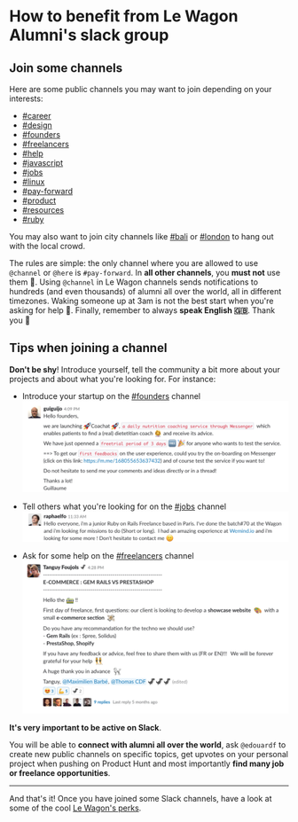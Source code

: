 # How to benefit from Le Wagon Alumni's slack group

## Join some channels

Here are some public channels you may want to join depending on your interests:

- [#career](https://lewagon-alumni.slack.com/messages/career)
- [#design](https://lewagon-alumni.slack.com/messages/design)
- [#founders](https://lewagon-alumni.slack.com/messages/founders)
- [#freelancers](https://lewagon-alumni.slack.com/messages/freelancers)
- [#help](https://lewagon-alumni.slack.com/messages/help)
- [#javascript](https://lewagon-alumni.slack.com/messages/javascript)
- [#jobs](https://lewagon-alumni.slack.com/messages/jobs)
- [#linux](https://lewagon-alumni.slack.com/messages/linux)
- [#pay-forward](https://lewagon-alumni.slack.com/messages/pay-forward)
- [#product](https://lewagon-alumni.slack.com/messages/product)
- [#resources](https://lewagon-alumni.slack.com/messages/resources)
- [#ruby](https://lewagon-alumni.slack.com/messages/ruby)

You may also want to join city channels like [#bali](https://lewagon-alumni.slack.com/messages/bali) or [#london](https://lewagon-alumni.slack.com/messages/london) to hang out with the local crowd.

The rules are simple: the only channel where you are allowed to use `@channel` or `@here` is `#pay-forward`. In **all other channels**, you **must not** use them 🚫. Using `@channel` in Le Wagon channels sends notifications to hundreds (and even thousands) of alumni all over the world, all in different timezones. Waking someone up at 3am is not the best start when you're asking for help 🙈. Finally, remember to always **speak English :uk:**. Thank you :pray:


## Tips when joining a channel

**Don't be shy**! Introduce yourself, tell the community a bit more about your projects and about what you're looking for. For instance:

- Introduce your startup on the [#founders](https://lewagon-alumni.slack.com/messages/founders) channel
![hello](../images/slack_guillaume.jpg)

- Tell others what you're looking for on the [#jobs](https://lewagon-alumni.slack.com/messages/jobs) channel
![hello](../images/raphael_jobs.jpg)

- Ask for some help on the [#freelancers](https://lewagon-alumni.slack.com/messages/freelancers) channel
![hello](../images/help_freelancers.jpg)

**It's very important to be active on Slack**.

You will be able to **connect with alumni all over the world**, ask `@edouardf` to create new public channels on specific topics, get upvotes on your personal project when pushing on Product Hunt and most importantly **find many job or freelance opportunities**.

---

And that's it! Once you have joined some Slack channels, have a look at some of the cool [Le Wagon's perks](perks.md).
